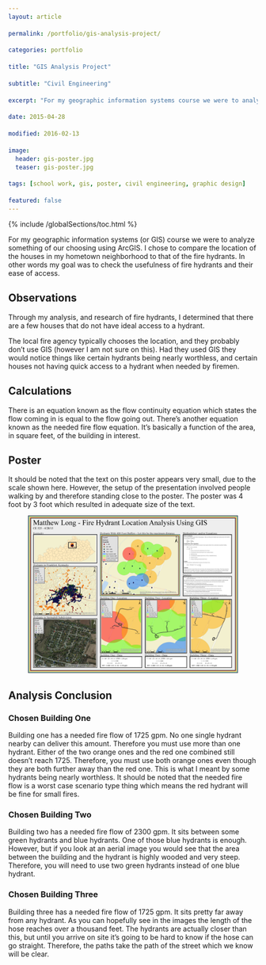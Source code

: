 ```yaml
---
layout: article

permalink: /portfolio/gis-analysis-project/

categories: portfolio

title: "GIS Analysis Project"

subtitle: "Civil Engineering"

excerpt: "For my geographic information systems course we were to analyze something of our choosing using ArcGIS."

date: 2015-04-28

modified: 2016-02-13

image: 
  header: gis-poster.jpg
  teaser: gis-poster.jpg
  
tags: [school work, gis, poster, civil engineering, graphic design]

featured: false
---
```

{% include /globalSections/toc.html %}

For my geographic information systems (or GIS) course we were to analyze something of our choosing using ArcGIS. I chose to compare the location of the houses in my hometown neighborhood to that of the fire hydrants. In other words my goal was to check the usefulness of fire hydrants and their ease of access.

## Observations
Through my analysis, and research of fire hydrants, I determined that there are a few houses that do not have ideal access to a hydrant.

The local fire agency typically chooses the location, and they probably don’t use GIS (however I am not sure on this). Had they used GIS they would notice things like certain hydrants being nearly worthless, and certain houses not having quick access to a hydrant when needed by firemen.

## Calculations
There is an equation known as the flow continuity equation which states the flow coming in is equal to the flow going out. There’s another equation known as the needed fire flow equation. It’s basically a function of the area, in square feet, of the building in interest.

## Poster
It should be noted that the text on this poster appears very small, due to the scale shown here. However, the setup of the presentation involved people walking by and therefore standing close to the poster. The poster was 4 foot by 3 foot which resulted in adequate size of the text.

<figure class="full">
	<a href="/assets/images/post-gis-analysis/Poster.jpg" title="GIS Poster Project"><img src="/assets/images/post-gis-analysis/Poster.jpg" alt="GIS Poster Project" /></a>
</figure>

## Analysis Conclusion

### Chosen Building One
Building one has a needed fire flow of 1725 gpm.  No one single hydrant nearby can deliver this amount.  Therefore you must use more than one hydrant.  Either of the two orange ones and the red one combined still doesn’t reach 1725.  Therefore, you must use both orange ones even though they are both further away than the red one.  This is what I meant by some hydrants being nearly worthless.  It should be noted that the needed fire flow is a worst case scenario type thing which means the red hydrant will be fine for small fires.

### Chosen Building Two
Building two has a needed fire flow of 2300 gpm.  It sits between some green hydrants and blue hydrants. One of those blue hydrants is enough.  However, but if you look at an aerial image you would see that the area between the building and the hydrant is highly wooded and very steep.  Therefore, you will need to use two green hydrants instead of one blue hydrant.

### Chosen Building Three
Building three has a needed fire flow of 1725 gpm.  It sits pretty far away from any hydrant.  As you can hopefully see in the images the length of the hose reaches over a thousand feet.  The hydrants are actually closer than this, but until you arrive on site it’s going to be hard to know if the hose can go straight.  Therefore, the paths take the path of the street which we know will be clear.

